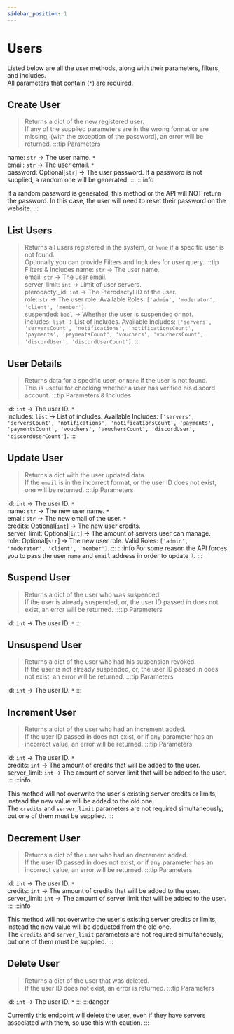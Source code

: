 ```yaml
---
sidebar_position: 1
---
```


# Users

Listed below are all the user methods, along with their parameters, filters, and includes.<br/>
All parameters that contain (`*`) are required.

## Create User

> Returns a dict of the new registered user.<br/>
> If any of the supplied parameters are in the wrong format or are missing, (with the exception of the password), an error will be returned.
:::tip Parameters

name: `str` -> The user name. `*`<br/>
email: `str` -> The user email. `*`<br/>
password: Optional[`str`] -> The user password. If a password is not supplied, a random one will be generated.
:::
:::info

If a random password is generated, this method or the API will NOT return the password.
In this case, the user will need to reset their password on the website.
:::

## List Users

> Returns all users registered in the system, or `None` if a specific user is not found.<br/>
> Optionally you can provide Filters and Includes for user query.
:::tip Filters & Includes
name: `str` -> The user name.<br/>
email: `str` -> The user email.<br/>
server_limit: `int` -> Limit of user servers.<br/>
pterodactyl_id: `int` -> The Pterodactyl ID of the user.<br/>
role: `str` -> The user role. Available Roles: `['admin', 'moderator', 'client', 'member']`.<br/>
suspended: `bool` -> Whether the user is suspended or not.<br/>
includes: `list` -> List of includes. Available Includes: `['servers', 'serversCount', 'notifications', 'notificationsCount', 'payments', 'paymentsCount', 'vouchers', 'vouchersCount', 'discordUser', 'discordUserCount']`.
:::

## User Details

> Returns data for a specific user, or `None` if the user is not found.<br/>
> This is useful for checking whether a user has verified his discord account.
:::tip Parameters & Includes

id: `int` -> The user ID. `*`<br/>
includes: `list` -> List of includes. Available Includes: `['servers', 'serversCount', 'notifications', 'notificationsCount', 'payments', 'paymentsCount', 'vouchers', 'vouchersCount', 'discordUser', 'discordUserCount']`.
:::

## Update User

> Returns a dict with the user updated data.<br/>
> If the `email` is in the incorrect format, or the user ID does not exist, one will be returned.
:::tip Parameters

id: `int` -> The user ID. `*`<br/>
name: `str` -> The new user name. `*`<br/>
email: `str` -> The new email of the user. `*`<br/>
credits: Optional[`int`] -> The new user credits.<br/>
server_limit: Optional[`int`] -> The amount of servers user can manage.<br/>
role: Optional[`str`] -> The new user role. Valid Roles: `['admin', 'moderator', 'client', 'member']`.
:::
:::info
For some reason the API forces you to pass the user `name` and `email` address in order to update it.
:::

## Suspend User

> Returns a dict of the user who was suspended.<br/>
> If the user is already suspended, or, the user ID passed in does not exist, an error will be returned.
:::tip Parameters

id: `int` -> The user ID. `*`
:::

## Unsuspend User

> Returns a dict of the user who had his suspension revoked.<br/>
> If the user is not already suspended, or, the user ID passed in does not exist, an error will be returned.
:::tip Parameters

id: `int` -> The user ID. `*`
:::

## Increment User

> Returns a dict of the user who had an increment added.<br/>
> If the user ID passed in does not exist, or if any parameter has an incorrect value, an error will be returned.
:::tip Parameters

id: `int` -> The user ID. `*`<br/>
credits: `int` -> The amount of credits that will be added to the user.<br/>
server_limit: `int` -> The amount of server limit that will be added to the user.
:::
:::info

This method will not overwrite the user's existing server credits or limits, instead the new value will be added to the old one.<br/>
The `credits` and `server_limit` parameters are not required simultaneously, but one of them must be supplied.
:::

## Decrement User

> Returns a dict of the user who had an decrement added.<br/>
> If the user ID passed in does not exist, or if any parameter has an incorrect value, an error will be returned.
:::tip Parameters

id: `int` -> The user ID. `*`<br/>
credits: `int` -> The amount of credits that will be added to the user.<br/>
server_limit: `int` -> The amount of server limit that will be added to the user.
:::
:::info

This method will not overwrite the user's existing server credits or limits, instead the new value will be deducted from the old one.<br/>
The `credits` and `server_limit` parameters are not required simultaneously, but one of them must be supplied.
:::

## Delete User

> Returns a dict of the user that was deleted.<br/>
> If the user ID does not exist, an error is returned.
:::tip Parameters

id: `int` -> The user ID. `*`
:::
:::danger

Currently this endpoint will delete the user, even if they have servers associated with them, so use this with caution.
:::



